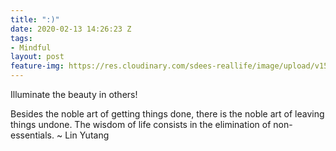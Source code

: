 ```yaml
---
title: ":)"
date: 2020-02-13 14:26:23 Z
tags:
- Mindful
layout: post
feature-img: https://res.cloudinary.com/sdees-reallife/image/upload/v1555658919/sample_feature_img.png
---
```


Illuminate the beauty in others!

<i class="fa fa-child" style="color:plum"></i>

Besides the noble art of getting things done, there is the noble art of leaving things
undone. The wisdom of life consists in the elimination of non-essentials. ~ Lin Yutang
